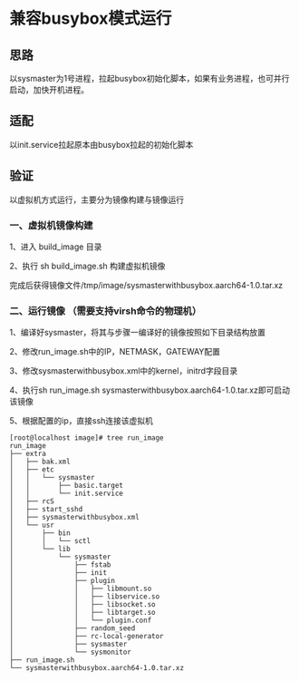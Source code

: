 # 兼容busybox模式运行

## 思路

以sysmaster为1号进程，拉起busybox初始化脚本，如果有业务进程，也可并行启动，加快开机进程。

## 适配

以init.service拉起原本由busybox拉起的初始化脚本

## 验证

以虚拟机方式运行，主要分为镜像构建与镜像运行

### 一、虚拟机镜像构建

1、进入 build_image 目录

2、执行 sh build_image.sh 构建虚拟机镜像

完成后获得镜像文件/tmp/image/sysmasterwithbusybox.aarch64-1.0.tar.xz

### 二、运行镜像 （需要支持virsh命令的物理机）

1、编译好sysmaster，将其与步骤一编译好的镜像按照如下目录结构放置

2、修改run_image.sh中的IP，NETMASK，GATEWAY配置

3、修改sysmasterwithbusybox.xml中的kernel，initrd字段目录

4、执行sh run_image.sh sysmasterwithbusybox.aarch64-1.0.tar.xz即可启动该镜像

5、根据配置的ip，直接ssh连接该虚拟机

```
[root@localhost image]# tree run_image
run_image
├── extra
│   ├── bak.xml
│   ├── etc
│   │   └── sysmaster
│   │       ├── basic.target
│   │       └── init.service
│   ├── rcS
│   ├── start_sshd
│   ├── sysmasterwithbusybox.xml
│   └── usr
│       ├── bin
│       │   └── sctl
│       └── lib
│           └── sysmaster
│               ├── fstab
│               ├── init
│               ├── plugin
│               │   ├── libmount.so
│               │   ├── libservice.so
│               │   ├── libsocket.so
│               │   ├── libtarget.so
│               │   └── plugin.conf
│               ├── random_seed
│               ├── rc-local-generator
│               ├── sysmaster
│               └── sysmonitor
├── run_image.sh
└── sysmasterwithbusybox.aarch64-1.0.tar.xz
```
